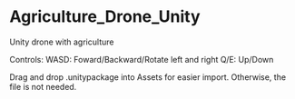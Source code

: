 # Agriculture_Drone_Unity
Unity drone with agriculture

Controls:
WASD: Foward/Backward/Rotate left and right
Q/E: Up/Down

Drag and drop .unitypackage into Assets for easier import. Otherwise, the file is not needed.
